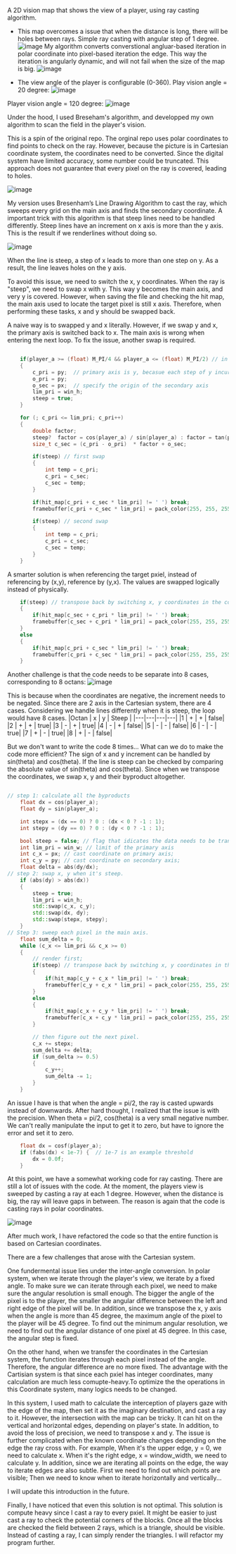 A 2D vision  map that shows the view of a player, using ray casting algorithm. 
- This map overcomes a issue that when the distance is long, there will be holes between rays.
Simple ray casting with angular step of 1 degree. 
![image](https://github.com/user-attachments/assets/419cc22b-facc-48ae-af04-99d25663e923)
My algorithm converts converstional angluar-based iteration in polar coordinate into pixel-based iteration the edge. This way the iteration is angularly dynamic, and will not fail when the size of the map is big.
![image](https://github.com/user-attachments/assets/6fc1e420-2658-4910-8bf4-3ebcafcc3887)

- The view angle of the player is configurable (0-360).
Play vision angle = 20 degree:
![image](https://github.com/user-attachments/assets/281782ca-cf66-4c73-9611-ffd1b6fe7300)

Player vision angle =  120 degree:
![image](https://github.com/user-attachments/assets/64d75067-9afe-493f-82b8-1ae898a840c6)

Under the hood, I used Breseham's algorithm, and developped my own algorithm to scan the field in the player's vision. 

This is a spin of the original repo.
The orginal repo uses polar coordinates to find points to check on the ray. However, because the picture is in Cartesian coordinate system, the coordinates need to be converted. Since the digital system have limited accuracy, some number could be truncated. This approach does not guarantee that every pixel on the ray is covered, leading to holes.

![image](https://github.com/user-attachments/assets/ad466ac2-0e34-4dbe-ac56-4fa154ab90c4)

My version uses Bresenham’s Line Drawing Algorithm to cast the ray, which sweeps every grid on the main axis and finds the secondary coordinate. 
A important trick with this algorithm is that steep lines need to be handled differently. Steep lines have an increment on x axis is more than the y axis. This is the result if we renderlines without doing so.

![image](https://github.com/user-attachments/assets/c37a41e3-ae02-43d0-8887-b20c900ffa37)

When the line is steep, a step of x leads to more than one step on y. As a result, the line leaves holes on the y axis. 

To avoid this issue, we need to switch the x, y coordinates.  When the ray is "steep", we need to swap x with y. This way y becomes the main axis, and very y is covered. However, when saving the file and checking the hit map, the main axis used to locate the target pixel is still x axis. Therefore, when performing these tasks, x and y should be swapped back. 

A naive way is to swapped y and x literally. However, if we swap y and x, the primary axis is switched back to x. The main axis is wrong when entering the next loop. To fix the issue, another swap is required. 

``` cpp

    if(player_a >= (float) M_PI/4 && player_a <= (float) M_PI/2) // in octan 2, the line is steep
    {
        c_pri = py;  // primary axis is y, becasue each step of y incurrs delta x <1.
        o_pri = py;
        o_sec = px;  // specify the origin of the secondary axis
        lim_pri = win_h;
        steep = true;
    }

    for (; c_pri <= lim_pri; c_pri++) 
    {   
        double factor;
        steep?  factor = cos(player_a) / sin(player_a) : factor = tan(player_a);
        size_t c_sec = (c_pri - o_pri)  * factor + o_sec;

        if(steep) // first swap
        {
            int temp = c_pri;
            c_pri = c_sec;
            c_sec = temp;
        }

        if(hit_map[c_pri + c_sec * lim_pri] != ' ') break;
        framebuffer[c_pri + c_sec * lim_pri] = pack_color(255, 255, 255); // segfalut

        if(steep) // second swap
        {
            int temp = c_pri;
            c_pri = c_sec;
            c_sec = temp;
        }
    }
```

A smarter solution is when referencing the target pxiel, instead of referencing by (x,y), reference by (y,x). The values are swapped logically instead of physically.

``` cpp
    if(steep) // transpose back by switching x, y coordinates in the coordinate reference.
    {
        if(hit_map[c_sec + c_pri * lim_pri] != ' ') break;
        framebuffer[c_sec + c_pri * lim_pri] = pack_color(255, 255, 255);
    }
    else
    {
        if(hit_map[c_pri + c_sec * lim_pri] != ' ') break;
        framebuffer[c_pri + c_sec * lim_pri] = pack_color(255, 255, 255); 
    }   
```

Another challenge is that the code needs to be separate into 8 cases, corresponding to 8 octans:
![image](https://github.com/user-attachments/assets/04540181-d889-4851-9548-3222b37bb5e3)

This is because when the coordinates are negative, the increment needs to be negated. Since there are 2 axis in the Cartesian system, there are 4 cases. Considering we handle lines differently when it is steep, the loop would have 8 cases. 
|Octan | x | y | Steep |
|---|---|---|---|
|1 | + | + | false|
|2 | + | + | true|
|3 | - | + | true|
|4 | - | + | false|
|5 | - | - | false|
|6 | - | - | true|
|7 | + | - | true|
|8 | + | - | false|



But we don't want to write the code 8 times... What can we do to make the code more efficient?
The sign of x and y increment can be handled by sin(theta) and cos(theta). 
If the line is steep can be checked by comparing the absolute value of sin(theta) and cos(theta). 
Since when we transpose the coordinates, we swap x, y and their byproduct altogether. 
``` cpp

// step 1: calculate all the byproducts
    float dx = cos(player_a);
    float dy = sin(player_a);

    int stepx = (dx == 0) ? 0 : (dx < 0 ? -1 : 1);
    int stepy = (dy == 0) ? 0 : (dy < 0 ? -1 : 1);

    bool steep = false; // flag that idicates the data needs to be transposed.
    int lim_pri = win_w; // limit of the primary axis
    int c_x = px; // cast coordinate on primary axis;
    int c_y = py; // cast coordinate on secondary axis;
    float delta = abs(dy/dx);
// step 2: swap x, y when it's steep.
    if (abs(dy) > abs(dx)) 
    {
        steep = true;
        lim_pri = win_h;
        std::swap(c_x, c_y);
        std::swap(dx, dy);
        std::swap(stepx, stepy);
    }
// Step 3: sweep each pixel in the main axis.
    float sum_delta = 0;
    while (c_x <= lim_pri && c_x >= 0)
    {   
        // render first;
        if(steep) // transpose back by switching x, y coordinates in the coordinate reference.
        {
            if(hit_map[c_y + c_x * lim_pri] != ' ') break;
            framebuffer[c_y + c_x * lim_pri] = pack_color(255, 255, 255); // segfalut
        }
        else
        {
            if(hit_map[c_x + c_y * lim_pri] != ' ') break;
            framebuffer[c_x + c_y * lim_pri] = pack_color(255, 255, 255); // segfalut
        }

        // then figure out the next pixel.
        c_x += stepx;
        sum_delta += delta;
        if (sum_delta >= 0.5)
        {
            c_y++;
            sum_delta -= 1;
        }
    }
```
An issue I have is that when the angle = pi/2, the ray is casted upwards instead of downwards. After hard thought, I realized that the issue is with the precision. When theta = pi/2, cos(theta) is a very small negative number. We can't really manipulate the input to get it to zero, but have to ignore the error and set it to zero.

``` cpp
    float dx = cosf(player_a);
    if (fabs(dx) < 1e-7) {  // 1e-7 is an example threshold
        dx = 0.0f;
    }
```
At this point, we have a somewhat working code for ray casting. There are still a lot of issues with the code. At the moment, the players view is sweeped by casting a ray at each 1 degree. However, when the distance is big, the ray will leave gaps in between. The reason is again that the code is casting rays in polar coordinates.

![image](https://github.com/user-attachments/assets/2f3fd492-f05b-4f9a-a03c-81fd6bab2142)

After much work, I have refactored the code so that the entire function is based on Cartesian coordinates. 

There are a few challenges that arose with the Cartesian system. 

One fundermental issue lies under the inter-angle conversion. In polar system, when we iterate through the player's view, we iterate by a fixed angle. To make sure we can iterate through each pixel, we need to make sure the angular resolution is small enough. The bigger the angle of the pixel is to the player, the smaller the angular difference between the left and right edge of the pixel will be. In addition, since we transpose the x, y axis when the angle is more than 45 degree, the maximum angle of the pixel to the player will be 45 degree. To find out the minimum angular resolution, we need to find out the angular distance of one pixel at 45 degree. In this case, the angular step is fixed. 

On the other hand, when we transfer the coordinates in the Cartesian system, the function iterates through each pixel instead of the angle. Therefore, the angular difference are no more fixed. The advantage with the Cartisian system is that since each pxiel has integer coordinates, many calculation are much less comupte-heavy.To optimize the the operations in this Coordinate system, many logics needs to be changed.

In this system, I used math to calculate the interception of players gaze with the edge of the map, then set it as the imaginary destination, and cast a ray to it. However, the intersection with the map can be tricky. It can hit on the vertical and horizontal edges, depending on player's state. In addition, to avoid the loss of precision, we need to transpose x and y. The issue is further complicated when the known coordinate changes depending on the edge the ray cross with. For example, When it's the upper edge, y = 0, we need to calculate x. When it's the right edge, x = window_width, we need to calculate y. 
In addition, since we are iterating all points on the edge, the way to iterate edges are also subtle. First we need to find out which points are visible; Then we need to know when to iterate horizontally and vertically...

I will update this introduction in the future.

Finally, I have noticed that even this solution is not optimal. This solution is compute heavy since I cast a ray to every pxiel. It might be easier to just cast a ray to check the potential corners of the blocks. Once all the blocks are checked the field between 2 rays, which is a triangle, should be visible. Instead of casting a ray, I can simply render the triangles. I will refactor my program further. 
